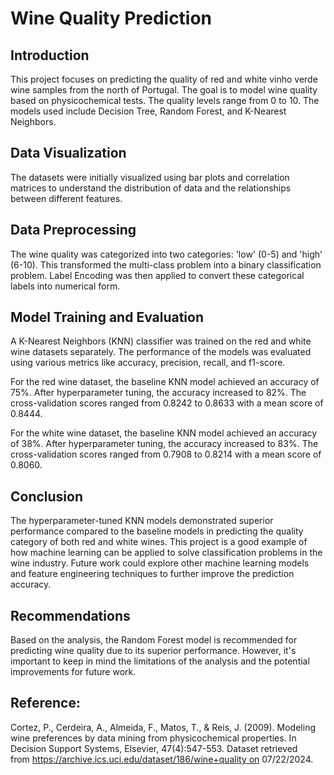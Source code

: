 # Wine Quality Prediction

## Introduction

This project focuses on predicting the quality of red and white vinho verde wine samples from the north of Portugal. The goal is to model wine quality based on physicochemical tests. The quality levels range from 0 to 10. The models used include Decision Tree, Random Forest, and K-Nearest Neighbors.

## Data Visualization

The datasets were initially visualized using bar plots and correlation matrices to understand the distribution of data and the relationships between different features.

## Data Preprocessing

The wine quality was categorized into two categories: 'low' (0-5) and 'high' (6-10). This transformed the multi-class problem into a binary classification problem. Label Encoding was then applied to convert these categorical labels into numerical form.

## Model Training and Evaluation

A K-Nearest Neighbors (KNN) classifier was trained on the red and white wine datasets separately. The performance of the models was evaluated using various metrics like accuracy, precision, recall, and f1-score.

For the red wine dataset, the baseline KNN model achieved an accuracy of 75%. After hyperparameter tuning, the accuracy increased to 82%. The cross-validation scores ranged from 0.8242 to 0.8633 with a mean score of 0.8444.

For the white wine dataset, the baseline KNN model achieved an accuracy of 38%. After hyperparameter tuning, the accuracy increased to 83%. The cross-validation scores ranged from 0.7908 to 0.8214 with a mean score of 0.8060.

## Conclusion

The hyperparameter-tuned KNN models demonstrated superior performance compared to the baseline models in predicting the quality category of both red and white wines. This project is a good example of how machine learning can be applied to solve classification problems in the wine industry. Future work could explore other machine learning models and feature engineering techniques to further improve the prediction accuracy.

## Recommendations

Based on the analysis, the Random Forest model is recommended for predicting wine quality due to its superior performance. However, it's important to keep in mind the limitations of the analysis and the potential improvements for future work.

## Reference:

Cortez, P., Cerdeira, A., Almeida, F., Matos, T., & Reis, J. (2009). Modeling wine preferences by data mining from physicochemical properties. In Decision Support Systems, Elsevier, 47(4):547-553. Dataset retrieved from https://archive.ics.uci.edu/dataset/186/wine+quality on 07/22/2024.
